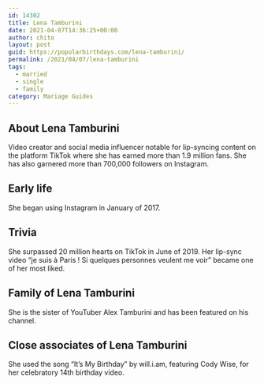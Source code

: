 ```yaml
---
id: 14302
title: Lena Tamburini
date: 2021-04-07T14:36:25+00:00
author: chito
layout: post
guid: https://popularbirthdays.com/lena-tamburini/
permalink: /2021/04/07/lena-tamburini  
tags:
  - married
  - single
  - family
category: Mariage Guides
---
```

<!--Content-->


          
          
## About Lena Tamburini



  Video creator and social media influencer notable for lip-syncing content on the platform TikTok where she has earned more than 1.9 million fans. She has also garnered more than 700,000 followers on Instagram.

                
                
## Early life



  She began using Instagram in January of 2017.

                
                
## Trivia



  She surpassed 20 million hearts on TikTok in June of 2019. Her lip-sync video &#8220;je suis à Paris ! Si quelques personnes veulent me voir&#8221; became one of her most liked.

                
                
## Family of Lena Tamburini



  She is the sister of YouTuber Alex Tamburini and has been featured on his channel.

                
                
## Close associates of Lena Tamburini



  She used the song &#8220;It&#8217;s My Birthday&#8221; by will.i.am, featuring Cody Wise, for her celebratory 14th birthday video.

          
          